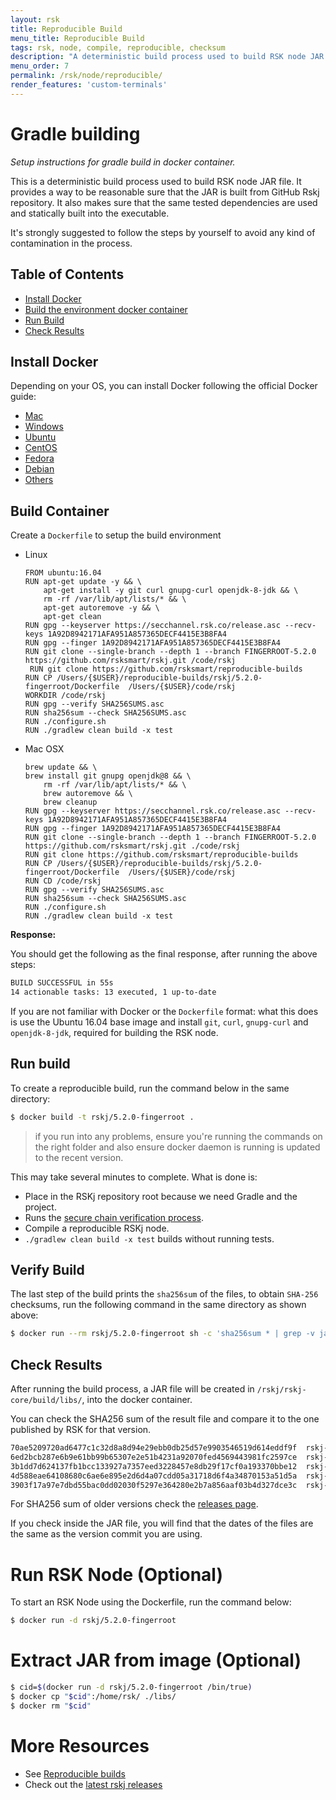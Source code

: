```yaml
---
layout: rsk
title: Reproducible Build
menu_title: Reproducible Build
tags: rsk, node, compile, reproducible, checksum
description: "A deterministic build process used to build RSK node JAR file. Provides a way to be reasonable sure that the JAR is built from GitHub RSKj repository. Makes sure that the same tested dependencies are used and statically built into the executable."
menu_order: 7
permalink: /rsk/node/reproducible/
render_features: 'custom-terminals'
---
```


Gradle building
===============

*Setup instructions for gradle build in docker container.*

This is a deterministic build process used to build RSK node JAR file. It provides a way to be reasonable sure that the JAR is built from GitHub Rskj repository. It also makes sure that the same tested dependencies are used and statically built into the executable.

It's strongly suggested to follow the steps by yourself to avoid any kind of contamination in the process.

Table of Contents
-----------------
- [Install Docker](#install-docker)
- [Build the environment docker container](#build-container)
- [Run Build](#run-build)
- [Check Results](#check-results)

Install Docker
--------------
Depending on your OS, you can install Docker following the official Docker guide:

- [Mac](https://docs.docker.com/docker-for-mac/install/)
- [Windows](https://docs.docker.com/docker-for-windows/install/)
- [Ubuntu](https://docs.docker.com/engine/installation/linux/ubuntu/)
- [CentOS](https://docs.docker.com/engine/installation/linux/centos/)
- [Fedora](https://docs.docker.com/engine/installation/linux/fedora/)
- [Debian](https://docs.docker.com/engine/installation/linux/debian/)
- [Others](https://docs.docker.com/engine/installation/#platform-support-matrix)

Build Container
---------------
Create a ```Dockerfile``` to setup the build environment

[](#top "multiple-terminals")
- Linux
  ```shell
  FROM ubuntu:16.04
  RUN apt-get update -y && \
      apt-get install -y git curl gnupg-curl openjdk-8-jdk && \
      rm -rf /var/lib/apt/lists/* && \
      apt-get autoremove -y && \
      apt-get clean
  RUN gpg --keyserver https://secchannel.rsk.co/release.asc --recv-keys 1A92D8942171AFA951A857365DECF4415E3B8FA4
  RUN gpg --finger 1A92D8942171AFA951A857365DECF4415E3B8FA4
  RUN git clone --single-branch --depth 1 --branch FINGERROOT-5.2.0 https://github.com/rsksmart/rskj.git /code/rskj
   RUN git clone https://github.com/rsksmart/reproducible-builds 
  RUN CP /Users/{$USER}/reproducible-builds/rskj/5.2.0-fingerroot/Dockerfile  /Users/{$USER}/code/rskj
  WORKDIR /code/rskj
  RUN gpg --verify SHA256SUMS.asc
  RUN sha256sum --check SHA256SUMS.asc
  RUN ./configure.sh
  RUN ./gradlew clean build -x test
  ```
- Mac OSX
  ```terminal
  brew update && \
  brew install git gnupg openjdk@8 && \
      rm -rf /var/lib/apt/lists/* && \
      brew autoremove && \
      brew cleanup
  RUN gpg --keyserver https://secchannel.rsk.co/release.asc --recv-keys 1A92D8942171AFA951A857365DECF4415E3B8FA4
  RUN gpg --finger 1A92D8942171AFA951A857365DECF4415E3B8FA4
  RUN git clone --single-branch --depth 1 --branch FINGERROOT-5.2.0 https://github.com/rsksmart/rskj.git ./code/rskj
  RUN git clone https://github.com/rsksmart/reproducible-builds 
  RUN CP /Users/{$USER}/reproducible-builds/rskj/5.2.0-fingerroot/Dockerfile  /Users/{$USER}/code/rskj
  RUN CD /code/rskj
  RUN gpg --verify SHA256SUMS.asc
  RUN sha256sum --check SHA256SUMS.asc
  RUN ./configure.sh
  RUN ./gradlew clean build -x test   
  ```

**Response:**

You should get the following as the final response, 
after running the above steps:

```bash
BUILD SUCCESSFUL in 55s
14 actionable tasks: 13 executed, 1 up-to-date
```

If you are not familiar with Docker or the ```Dockerfile``` format: what this does is use the Ubuntu 16.04 base image and install ```git```, ```curl```, ```gnupg-curl``` and ```openjdk-8-jdk```, required for building the RSK node.


Run build
---------

To create a reproducible build, run the command below in the same directory:

```bash
$ docker build -t rskj/5.2.0-fingerroot .     
```

> if you run into any problems, ensure you're running the commands on the right folder and also ensure docker daemon is running is updated to the recent version.

This may take several minutes to complete. What is done is:
- Place in the RSKj repository root because we need Gradle and the project.
- Runs the [secure chain verification process](/rsk/node/security-chain/).
- Compile a reproducible RSKj node.
- `./gradlew clean build -x test` builds without running tests.


Verify Build
------------

The last step of the build prints the `sha256sum` of the files, to obtain `SHA-256` checksums, run the following command in the same directory as shown above:

```bash
$ docker run --rm rskj/5.2.0-fingerroot sh -c 'sha256sum * | grep -v javadoc.jar'
```

Check Results
-------------
After running the build process, a JAR file will be created in ```/rskj/rskj-core/build/libs/```, into the docker container.

You can check the SHA256 sum of the result file and compare it to the one published by RSK for that version.

```bash
70ae5209720ad6477c1c32d8a8d94e29ebb0db25d57e9903546519d614eddf9f  rskj-core-5.2.0-FINGERROOT-all.jar
6ed2bcb287e6b9e61bb99b65307e2e51b4231a92070fed4569443981fc2597ce  rskj-core-5.2.0-FINGERROOT-sources.jar
3b1dd7d624137fb1bcc133927a7357eed3228457e8db29f17cf0a193370bbe12  rskj-core-5.2.0-FINGERROOT.jar
4d588eae64108680c6ae6e895e2d6d4a07cdd05a31718d6f4a34870153a51d5a  rskj-core-5.2.0-FINGERROOT.module
3903f17a97e7dbd55bac0dd02030f5297e364280e2b7a856aaf03b4d327dce3c  rskj-core-5.2.0-FINGERROOT.pom
```

For SHA256 sum of older versions check the [releases page](https://github.com/rsksmart/rskj/releases).

If you check inside the JAR file, you will find that the dates of the files are the same as the version commit you are using.

Run RSK Node (Optional)
======================

To start an RSK Node using the Dockerfile, run the command below:

```bash
$ docker run -d rskj/5.2.0-fingerroot
```

Extract JAR from image (Optional)
================================

```bash
$ cid=$(docker run -d rskj/5.2.0-fingerroot /bin/true)
$ docker cp "$cid":/home/rsk/ ./libs/
$ docker rm "$cid"
```

More Resources
==============

* See [Reproducible builds](https://github.com/rsksmart/reproducible-builds/tree/master/rskj)
* Check out the [latest rskj releases](https://github.com/rsksmart/rskj/releases)